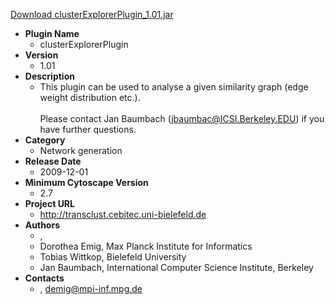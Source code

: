 <a href="clusterExplorerPlugin_1.01.jar">Download clusterExplorerPlugin_1.01.jar</a>

* __Plugin Name__
  * clusterExplorerPlugin
* __Version__
  * 1.01
* __Description__
  * This plugin can be used to analyse a given similarity graph (edge weight distribution etc.).<br><br> Please contact Jan Baumbach (jbaumbac@ICSI.Berkeley.EDU) if you have further questions.
* __Category__
  * Network generation
* __Release Date__
  * 2009-12-01
* __Minimum Cytoscape Version__
  * 2.7
* __Project URL__
  * http://transclust.cebitec.uni-bielefeld.de
* __Authors__
  * , 
  * Dorothea Emig, Max Planck Institute for Informatics
  * Tobias Wittkop, Bielefeld University
  * Jan Baumbach, International Computer Science Institute, Berkeley
* __Contacts__
  * , demig@mpi-inf.mpg.de
